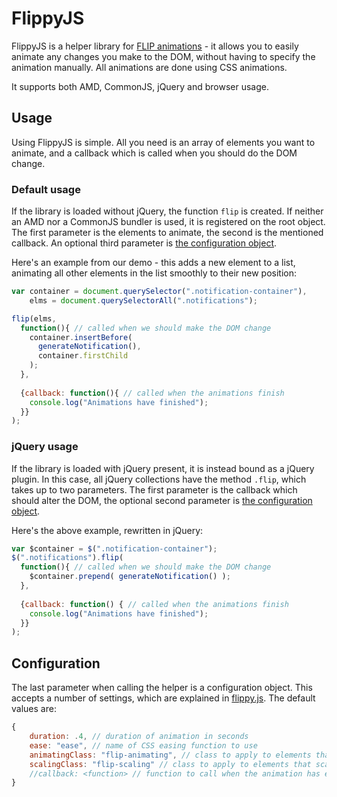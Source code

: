 # FlippyJS
FlippyJS is a helper library for [FLIP animations](https://aerotwist.com/blog/flip-your-animations/) - it allows you to easily animate any changes you make to the DOM, without having to specify the animation manually. All animations are done using CSS animations.

It supports both AMD, CommonJS, jQuery and browser usage.

## Usage
Using FlippyJS is simple. All you need is an array of elements you want to animate, and a callback which is called when you should do the DOM change.

### Default usage
If the library is loaded without jQuery, the function `flip` is created. If neither an AMD nor a CommonJS bundler is used, it is registered on the root object. The first parameter is the elements to animate, the second is the mentioned callback. An optional third parameter is [the configuration object](#configuration).

Here's an example from our demo - this adds a new element to a list, animating all other elements in the list smoothly to their new position:
```javascript
var container = document.querySelector(".notification-container"),
    elms = document.querySelectorAll(".notifications");

flip(elms,
  function(){ // called when we should make the DOM change
    container.insertBefore(
      generateNotification(),
      container.firstChild
    );
  },
  
  {callback: function(){ // called when the animations finish
    console.log("Animations have finished");
  }}
);
```

### jQuery usage
If the library is loaded with jQuery present, it is instead bound as a jQuery plugin. In this case, all jQuery collections have the method `.flip`, which takes up to two parameters. The first parameter is the callback which should alter the DOM, the optional second parameter is [the configuration object](#configuration).

Here's the above example, rewritten in jQuery:
```javascript
var $container = $(".notification-container");
$(".notifications").flip(
  function(){ // called when we should make the DOM change
    $container.prepend( generateNotification() );
  },
  
  {callback: function() { // called when the animations finish
    console.log("Animations have finished");
  }}
);
```

## Configuration
The last parameter when calling the helper is a configuration object. This accepts a number of settings, which are explained in [flippy.js](flippy.js#L27). The default values are:

```javascript
{
	duration: .4, // duration of animation in seconds
	ease: "ease", // name of CSS easing function to use
	animatingClass: "flip-animating", // class to apply to elements that are animating
	scalingClass: "flip-scaling" // class to apply to elements that scale
	//callback: <function> // function to call when the animation has ended
}
```
